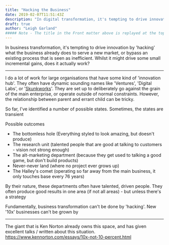 ```yaml
---
title: "Hacking the Business"
date: 2019-02-07T11:51:43Z
description: "In digital transformation, it's tempting to drive innovation by 'hacking' what the business already does - but to serve a new market, or bypass an existing process that is seen as inefficient. Whilst it might drive some small incremental gains, does it actually work?"
draft: true
author: "Leigh Garland"
##### Note - The title in the Front matter above is replayed at the top of the rendered article
---
```


In business transformation, it's tempting to drive innovation by 'hacking' what the business already does to serve a new market, or bypass an existing process that is seen as inefficient. Whilst it might drive some small incremental gains, does it actually work?

----

I do a lot of work for large organisations that have some kind of 'innovation hub'. They often have dynamic sounding names like 'Ventures', 'Digital Labs', or '[Skunkworks](http://archive.fortune.com/magazines/fortune/fortune_archive/2000/03/06/275258/index.htm)'. They are set up to deliberately go against the grain of the main enterprise, or operate outside of normal constraints. However, the relationship between parent and errant child can be tricky.

So far, I've identified a number of possible states. Sometimes, the states are transient


Possible outcomes

* The bottomless hole (Everything styled to look amazing, but doesn't produce)
* The research unit (talented people that are good at talking to customers - vision not strong enough)
* The alt-marketing department (because they get used to talking a good game, but don't build products)
* Never-never land (where no project ever grows up)
* The Halley's comet (operating so far away from the main business, it only touches base every 76 years)

By their nature, these departments often have talented, driven people. They often produce good results in one area (if not all areas) - but unless there's a strategy

Fundamentally, business transformation can't be done by 'hacking'. New '10x' businesses can't be grown by



---

The giant that is Ken Norton already owns this space, and has given excellent talks / written about this situation. https://www.kennorton.com/essays/10x-not-10-percent.html